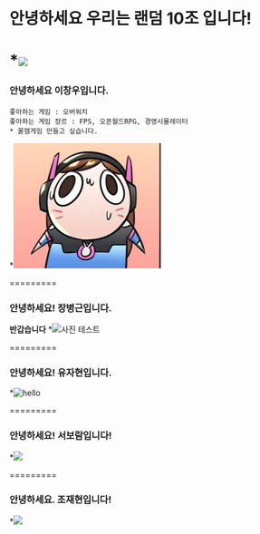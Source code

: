 # 안녕하세요 우리는 랜덤 10조 입니다!
*<img src="https://img.sbs.co.kr/newsnet/etv/upload/2017/11/15/30000586054.jpg"></img>
=========
### 안녕하세요 이창우입니다.
```
좋아하는 게임 : 오버워치
좋아하는 게임 장르 : FPS, 오픈월드RPG, 경영시뮬레이터
* 꿀잼게임 만들고 싶습니다.
```
*![profileImage](./profileImage.jpg)

=========
### 안녕하세요! 장병근입니다.
**반갑습니다**
*![사진 테스트](https://r2.jjalbot.com/2023/03/_XmQZnhihZ.jpeg)

=========
### 안녕하세요! 유자현입니다.
*<img src="https://c1.staticflickr.com/1/927/43073772131_9123677185_o.jpg" alt="hello"></img>

=========
### 안녕하세요! 서보람입니다!
*<img src="https://i.pinimg.com/736x/30/d2/b4/30d2b4c3f26eb0f4e6d8f948cc3c25a2.jpg"></img>

=========
### 안녕하세요. 조재현입니다!
*<img src="https://media0.giphy.com/media/v1.Y2lkPTc5MGI3NjExOWtwdWNhb3Y2bWRqMDRhMTQzcjJkc2lwbWduZm15bmRhMDBkbmVibiZlcD12MV9pbnRlcm5hbF9naWZfYnlfaWQmY3Q9Zw/vPuszmHgeWnIhTkSr5/giphy.gif"></img>
